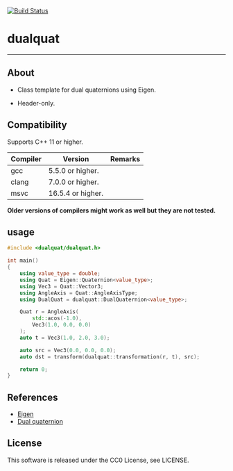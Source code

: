 [![Build Status](https://travis-ci.com/Hasenpfote/dualquat.svg?branch=master)](https://travis-ci.com/Hasenpfote/dualquat)

# dualquat

---------------------

## About

- Class template for dual quaternions using Eigen.

- Header-only.



## Compatibility

Supports C++ 11 or higher.

| Compiler | Version           | Remarks |
| -------- | ----------------- | ------- |
| gcc      | 5.5.0 or higher.  |         |
| clang    | 7.0.0 or higher.  |         |
| msvc     | 16.5.4 or higher. |         |

**Older versions of compilers might work as well but they are not tested.**



## usage

```c++
#include <dualquat/dualquat.h>

int main()
{
    using value_type = double;
    using Quat = Eigen::Quaternion<value_type>;
    using Vec3 = Quat::Vector3;
    using AngleAxis = Quat::AngleAxisType;
    using DualQuat = dualquat::DualQuaternion<value_type>;

    Quat r = AngleAxis(
        std::acos(-1.0),
        Vec3(1.0, 0.0, 0.0)
    );
    auto t = Vec3(1.0, 2.0, 3.0);

    auto src = Vec3(0.0, 0.0, 0.0);
    auto dst = transform(dualquat::transformation(r, t), src);

    return 0;
}
```



## References

- [Eigen](http://eigen.tuxfamily.org)
- [Dual quaternion](https://en.wikipedia.org/wiki/Dual_quaternion)



## License

This software is released under the CC0 License, see LICENSE.
